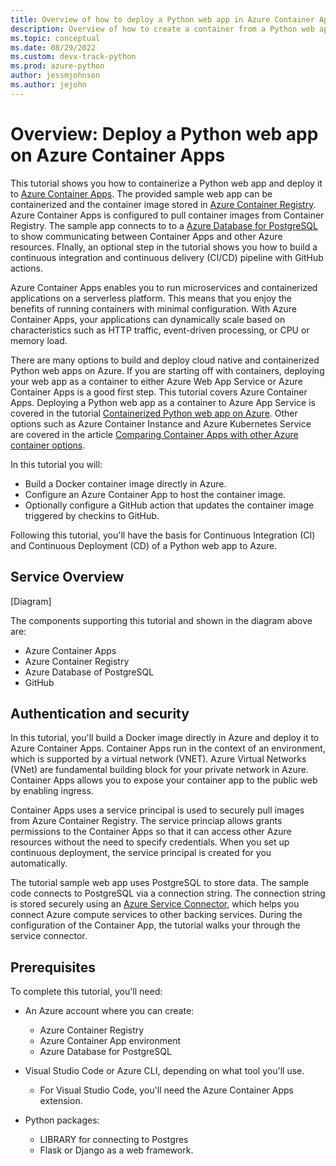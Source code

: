 ```yaml
---
title: Overview of how to deploy a Python web app in Azure Container Apps
description: Overview of how to create a container from a Python web app and deploy it to Azure Container Apps, a serverless platform for hosting containerized applications.
ms.topic: conceptual
ms.date: 08/29/2022
ms.custom: devx-track-python
ms.prod: azure-python
author: jessmjohnson
ms.author: jejohn
---
```


# Overview: Deploy a Python web app on Azure Container Apps

This tutorial shows you how to containerize a Python web app and deploy it to [Azure Container Apps](/azure/container-apps/). The provided sample web app can be containerized and the container image stored in [Azure Container Registry](/azure/container-registry). Azure Container Apps is configured to pull container images from Container Registry. The sample app connects to to a [Azure Database for PostgreSQL](/azure/postgresql/) to show communicating between Container Apps and other Azure resources. FInally, an optional step in the tutorial shows you how to build a continuous integration and continuous delivery (CI/CD) pipeline with GitHub actions.

Azure Container Apps enables you to run microservices and containerized applications on a serverless platform. This means that you enjoy the benefits of running containers with minimal configuration. With Azure Container Apps, your applications can dynamically scale based on characteristics such as HTTP traffic, event-driven processing, or CPU or memory load. 

There are many options to build and deploy cloud native and containerized Python web apps on Azure. If you are starting off with containers, deploying your web app as a container to either Azure Web App Service or Azure Container Apps is a good first step. This tutorial covers Azure Container Apps. Deploying a Python web app as a container to Azure App Service is covered in the tutorial [Containerized Python web app on Azure](./tutorial-containerize-deploy-python-web-app-azure-01.md). Other options such as Azure Container Instance and Azure Kubernetes Service are covered in the article [Comparing Container Apps with other Azure container options](/azure/container-apps/compare-options).

In this tutorial you will:

* Build a Docker container image directly in Azure.
* Configure an Azure Container App to host the container image.
* Optionally configure a GitHub action that updates the container image triggered by checkins to GitHub.

Following this tutorial, you'll have the basis for Continuous Integration (CI) and Continuous Deployment (CD) of a Python web app to Azure.

## Service Overview

\[Diagram\]

The components supporting this tutorial and shown in the diagram above are:

* Azure Container Apps
* Azure Container Registry
* Azure Database of PostgreSQL
* GitHub

## Authentication and security

In this tutorial, you'll build a Docker image directly in Azure and deploy it to Azure Container Apps. Container Apps run in the context of an environment, which is supported by a virtual network (VNET). Azure Virtual Networks (VNet) are fundamental building block for your private network in Azure. Container Apps allows you to expose your container app to the public web by enabling ingress. 

Container Apps uses a service principal is used to securely pull images from Azure Container Registry. The service princiap allows grants permissions to the Container Apps so that it can access other Azure resources without the need to specify credentials.  When you set up continuous deployment, the service principal is created for you automatically. 

The tutorial sample web app uses PostgreSQL to store data. The sample code connects to PostgreSQL via a connection string. The connection string is stored securely using an [Azure Service Connector](/azure/service-connector/overview), which helps you connect Azure compute services to other backing services. During the configuration of the Container App, the tutorial walks your through the service connector.

## Prerequisites

To complete this tutorial, you'll need:

* An Azure account where you can create:
  * Azure Container Registry
  * Azure Container App environment
  * Azure Database for PostgreSQL

* Visual Studio Code or Azure CLI, depending on what tool you'll use.
  * For Visual Studio Code, you'll need the Azure Container Apps extension.

* Python packages:
   * LIBRARY for connecting to Postgres
   * Flask or Django as a web framework.





